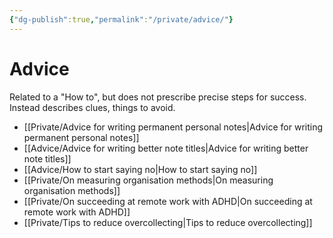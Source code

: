 ```yaml
---
{"dg-publish":true,"permalink":"/private/advice/"}
---
```



# Advice

Related to a "How to", but does not prescribe precise steps for success. Instead describes clues, things to avoid. 

- [[Private/Advice for writing permanent personal notes\|Advice for writing permanent personal notes]]
- [[Advice/Advice for writing better note titles\|Advice for writing better note titles]]
- [[Advice/How to start saying no\|How to start saying no]]
- [[Private/On measuring organisation methods\|On measuring organisation methods]]
- [[Private/On succeeding at remote work with ADHD\|On succeeding at remote work with ADHD]]
- [[Private/Tips to reduce overcollecting\|Tips to reduce overcollecting]]

